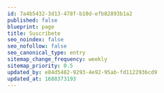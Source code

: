 ```yaml
---
id: 7a4b5432-3d13-478f-b10d-efb82893b1a2
published: false
blueprint: page
title: Suscríbete
seo_noindex: false
seo_nofollow: false
seo_canonical_type: entry
sitemap_change_frequency: weekly
sitemap_priority: 0.5
updated_by: e84d5482-9293-4e92-95ab-fd1122936cd9
updated_at: 1688373193
---
```

